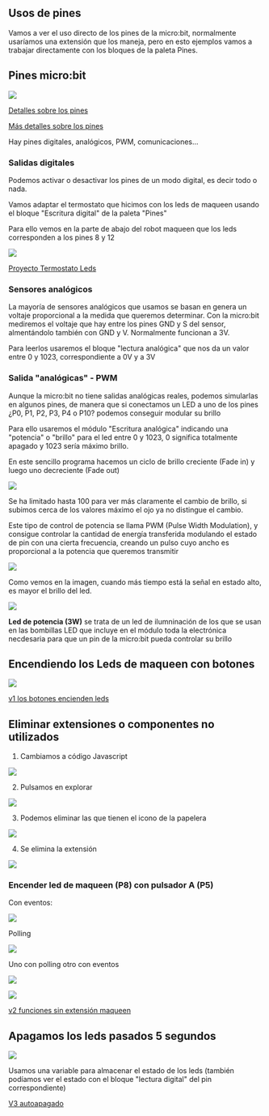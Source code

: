 ## Usos de pines

Vamos a ver el uso directo de los pines de la micro:bit, normalmente usaríamos una extensión que los maneja, pero en esto ejemplos vamos a trabajar directamente con los bloques de la paleta Pines.

## Pines micro:bit

![](https://raw.githubusercontent.com/javacasm/RoboticaII-24/main/images/pins-v1-v2.png)

[Detalles sobre los pines](https://makecode.microbit.org/device/pins)

[Más detalles sobre los pines](https://tech.microbit.org/hardware/edgeconnector/)

Hay pines digitales, analógicos, PWM, comunicaciones...

### Salidas digitales

Podemos activar o desactivar los pines de un modo digital, es decir todo o nada.

Vamos adaptar el termostato que hicimos con los leds de maqueen usando el bloque "Escritura digital" de la paleta "Pines"

Para ello vemos en la parte de abajo del robot maqueen que los leds corresponden a los pines 8 y 12

![](https://raw.githubusercontent.com/javacasm/RoboticaII-24/main/images/microbit_termostato_leds_pines.png)

[Proyecto Termostato Leds](https://makecode.microbit.org/_WCTLDg0EwMTe)

### Sensores analógicos

La mayoría de sensores analógicos que usamos se basan en genera un voltaje proporcional a la medida que queremos determinar. Con la micro:bit mediremos el voltaje que hay entre los pines GND y S del sensor, almentándolo también con GND y V. Normalmente funcionan a 3V.

Para leerlos usaremos el bloque "lectura analógica" que nos da un valor entre 0 y 1023, correspondiente a 0V y a 3V

### Salida "analógicas" - PWM

Aunque la micro:bit no tiene salidas analógicas reales, podemos simularlas en algunos pines, de manera que si conectamos un LED  a uno de los pines ¿P0, P1, P2, P3, P4 o P10? podemos conseguir modular su brillo

Para ello usaremos el módulo "Escritura analógica" indicando una "potencia" o "brillo" para el led entre 0 y 1023, 0 significa totalmente apagado y 1023 sería máximo brillo.

En este sencillo programa hacemos un ciclo de brillo creciente (Fade in) y luego uno decreciente (Fade out)

![](https://raw.githubusercontent.com/javacasm/RoboticaII-24/main/images/Iluminacion_led_variable_PWM.png)

Se ha limitado hasta 100 para ver más claramente el cambio de brillo, si subimos cerca de los valores máximo el ojo ya no distingue el cambio.

Este tipo de control de potencia se llama PWM (Pulse Width Modulation), y consigue controlar la cantidad de energía transferida modulando el estado de pin con una cierta frecuencia, creando un pulso cuyo ancho es proporcional a la potencia que queremos transmitir

![](https://raw.githubusercontent.com/javacasm/RoboticaII-24/main/images/PWM.gif)

Como vemos en la imagen, cuando más tiempo está la señal en estado alto, es mayor el brillo del led.

![](https://raw.githubusercontent.com/javacasm/RoboticaII-24/main/images/actuador_led_potencia.png)

**Led de potencia (3W)** se trata de un led de ilumninación de los que se usan en las bombillas LED que incluye en el módulo toda la electrónica necdesaria para que un pin de la micro:bit pueda controlar su brillo

## Encendiendo los Leds de maqueen con botones

![](https://raw.githubusercontent.com/javacasm/RoboticaII-24/main/images/luces_bonotes_maqueen.png)

[v1 los botones encienden 
leds](https://makecode.microbit.org/_XoChXwfF12HJ)

## Eliminar extensiones o componentes no utilizados

1. Cambiamos a código Javascript

![](https://raw.githubusercontent.com/javacasm/RoboticaII-24/main/images/luces_bonotes_maqueen_quitar_extension1.png)

2. Pulsamos en explorar

![](https://raw.githubusercontent.com/javacasm/RoboticaII-24/main/images/luces_bonotes_maqueen_quitar_extension2.png)

3. Podemos eliminar las que tienen el icono de la papelera

![](https://raw.githubusercontent.com/javacasm/RoboticaII-24/main/images/luces_bonotes_maqueen_quitar_extension3.png)

4. Se elimina la extensión

![](https://raw.githubusercontent.com/javacasm/RoboticaII-24/main/images/luces_bonotes_maqueen_quitar_extension4.png)

### Encender led de maqueen (P8) con pulsador A (P5)
 
Con eventos:
 
![](https://raw.githubusercontent.com/javacasm/RoboticaII-24/main/images/Pulsador+leds1.png)

Polling

![](https://raw.githubusercontent.com/javacasm/RoboticaII-24/main/images/Pulsador+leds2.png)

Uno con polling otro con eventos

![](https://raw.githubusercontent.com/javacasm/RoboticaII-24/main/images/Pulsador+leds3.png)

![](https://raw.githubusercontent.com/javacasm/RoboticaII-24/main/images/luces_bonotes_maqueen_sin_extension.png)

[v2 funciones sin extensión 
maqueen](https://makecode.microbit.org/_PvpeE5gtCRfu)


## Apagamos los leds pasados 5 segundos

![](https://raw.githubusercontent.com/javacasm/RoboticaII-24/main/images/luces_bonotes_maqueen_quitar_extension_apagamos.png)

Usamos una variable para almacenar el estado de los leds (también podíamos ver el estado con el bloque "lectura digital" del pin correspondiente)

[V3 autoapagado](https://makecode.microbit.org/_hcuAMWasM12a)

